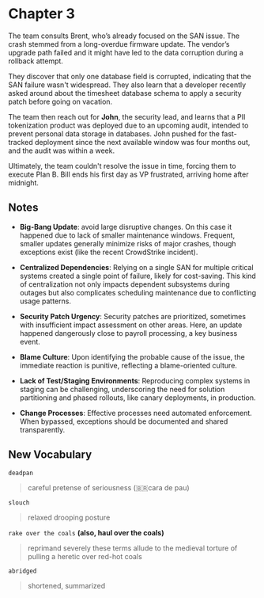 
# Chapter 3

The team consults Brent, who’s already focused on the SAN issue. The crash stemmed from a long-overdue firmware update.
The vendor’s upgrade path failed and it might have led to the data corruption during a rollback attempt.

They discover that only one database field is corrupted, indicating that the SAN failure wasn't widespread. They also
learn that a developer recently asked around about the timesheet database schema to apply a security patch before going
on vacation.

The team then reach out for **John**, the security lead, and learns that a PII tokenization product was deployed due to
an upcoming audit, intended to prevent personal data storage in databases. John pushed for the fast-tracked deployment
since the next available window was four months out, and the audit was within a week.

Ultimately, the team couldn't resolve the issue in time, forcing them to execute Plan B. Bill ends his first day as 
VP frustrated, arriving home after midnight.

## Notes

- **Big-Bang Update**: avoid large disruptive changes. On this case it happened due to lack of smaller maintenance 
windows. Frequent, smaller updates generally minimize risks of major crashes, though exceptions exist (like the 
recent CrowdStrike incident).

- **Centralized Dependencies**: Relying on a single SAN for multiple critical systems created a single point of 
failure, likely for cost-saving. This kind of centralization not only impacts dependent subsystems during outages but 
also complicates scheduling maintenance due to conflicting usage patterns.

- **Security Patch Urgency**: Security patches are prioritized, sometimes with insufficient impact assessment on 
other areas. Here, an update happened dangerously close to payroll processing, a key business event.

- **Blame Culture**: Upon identifying the probable cause of the issue, the immediate reaction is punitive, reflecting 
a blame-oriented culture.

- **Lack of Test/Staging Environments**: Reproducing complex systems in staging can be challenging, underscoring the 
need for solution partitioning and phased rollouts, like canary deployments, in production.

- **Change Processes**: Effective processes need automated enforcement. When bypassed, exceptions should be 
documented and shared transparently.

## New Vocabulary

`deadpan`

> careful pretense of seriousness (🇧🇷cara de pau)

`slouch`

> relaxed drooping posture

`rake over the coals` **(also, haul over the coals)**

> reprimand severely
> these terms allude to the medieval torture of pulling a heretic over red-hot coals

`abridged`

> shortened, summarized

